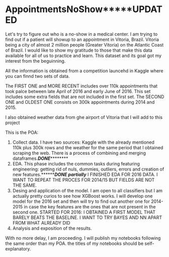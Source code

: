 # AppointmentsNoShow*****UPDATED
Let's try to figure out who is a no-show in a medical center.
I am trying to find out if a patient will showup to an appointment in Vitoria, Brazil. Vitoria being a city of almost 2 million people (Greater Vitoria) on the Atlantic Coast of Brazil.
I would like to show my gratitude to those that make this data available for all of us to practice and learn. This dataset and its goal got my interest from the beguinning.

All the information is obtained from a competition launcehd in Kaggle where you can finnd two sets of data.

The FIRST ONE and MORE RECENT includes over 110k appointments that took palce between late April of 2016 and early June of 2016. This set includes some extra fields that are not included in the first set.
The SECOND ONE and OLDEST ONE consists on 300k appointments during 2014 and 2015.
 
 I also obtained weather data from ghe airport of Vitoria that I will add to this project

This is the POA:

1. Collect data. I have two sources: Kaggle with the already mentioned 110k plus 300k rows and the weather for the same period that I obtained scraping the web. There is a process of combining and merging dataframes.*************DONE*********************
2. EDA. This phase includes the common tasks during featuring engineering: getting rid of nuls, dummies, outliers, errors and creation of new features.***************DONE partially*********
I FINISHED EDA FOR 2016 DATA. I WANT TO REPEAT THE PROCES FOR 2014/15 BUT FIELDS ARE NOT THE SAME.
3. Desing and application of the model. I am open to all classifiers but I am actually pretty curios to see how XGBoost works. I will develop one model for the 2016 set and then will try to find out another one for 2014-2015 in case the key features are the ones that are not present in the second one. STARTED FOR 2016: I OBTAINED A FIRST MODEL THAT BARELY BEATS THE BASELINE. I WANT TO TRY BAYES AND NN APART FROM WHAT ALREADY DID
4. Analysis and exposition of the results.

With no more delay, I am proceeding. I will publish my notebooks following the same order than my POA. the titles of my notebooks should be self-explanatory.



